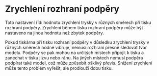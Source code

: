 Zrychlení rozhraní podpěry
====
Toto nastavení řídí hodnotu zrychlení trysky v různých směrech při tisku rozhraní podpěry. Zrychlení během tisku rozhraní podpěry může být nastaveno na jinou hodnotu než zbytek podpěry.

Pokud tiskárna při tisku rozhraní podpěry v důsledku zrychlení trysky v různých směrech hodně vibruje, nemusí rozhraní přesně sledovat tvar modelu. Podpěry se pak mohou na určitých místech připojit k tisku a zanechat v tisku jizvu nebo ránu. Na jiných místech nemusí podpěra podpírat také model, což může způsobit ošklivý převis. Snížení zrychlení může tento problém vyřešit, ale prodlouží dobu tisku.